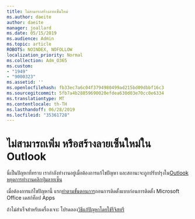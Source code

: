 ```yaml
---
title: ไม่สามารถสร้างลายเซ็นใหม่
ms.author: daeite
author: daeite
manager: joallard
ms.date: 05/15/2019
ms.audience: Admin
ms.topic: article
ROBOTS: NOINDEX, NOFOLLOW
localization_priority: Normal
ms.collection: Adm_O365
ms.custom:
- "1949"
- "9000323"
ms.assetid: ''
ms.openlocfilehash: fb33ec7a6c04f3794980499ad215bd09dbbf16c3
ms.sourcegitcommit: 5fb7a4b28859690020efdea630d03e70cc0e6334
ms.translationtype: MT
ms.contentlocale: th-TH
ms.lasthandoff: 06/28/2019
ms.locfileid: "35361728"
---
```

# <a name="cannot-add-or-create-a-new-signature-in-outlook"></a>ไม่สามารถเพิ่ม หรือสร้างลายเซ็นใหม่ใน Outlook

นี่เป็นปัญหาที่ทราบ เรากำลังทำงานอยู่เมื่อต้องการแก้ไขปัญหา และสถานะจะถูกปรับปรุงใน[Outlook หยุดการทำงานคลิกปุ่มลายเซ็น](https://support.office.com/article/c70b36c2-66ca-401c-ab45-f29a46495d02)

เมื่อต้องการแก้ไขปัญหานี้ แรก[ทำตามขั้นตอนการ](https://support.office.com/article/c70b36c2-66ca-401c-ab45-f29a46495d02)ถอนการติดตั้งแบบก่อนการติดตั้ง Microsoft Office เดสก์ท็อป Apps 

ถ้าไม่สำเร็จสำหรับเครื่องเจาะ โปรดลอง[วิธีแก้ปัญหาโดยใช้รีจิสทรี](https://support.office.com/article/c70b36c2-66ca-401c-ab45-f29a46495d02)